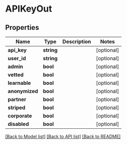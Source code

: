 # APIKeyOut

## Properties
Name | Type | Description | Notes
------------ | ------------- | ------------- | -------------
**api_key** | **string** |  | [optional] 
**user_id** | **string** |  | [optional] 
**admin** | **bool** |  | [optional] 
**vetted** | **bool** |  | [optional] 
**learnable** | **bool** |  | [optional] 
**anonymized** | **bool** |  | [optional] 
**partner** | **bool** |  | [optional] 
**striped** | **bool** |  | [optional] 
**corporate** | **bool** |  | [optional] 
**disabled** | **bool** |  | [optional] 

[[Back to Model list]](../README.md#documentation-for-models) [[Back to API list]](../README.md#documentation-for-api-endpoints) [[Back to README]](../README.md)


